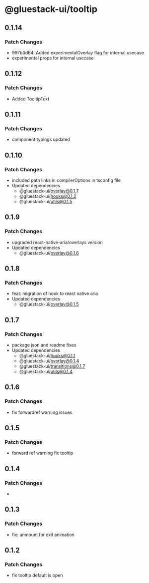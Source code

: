 # @gluestack-ui/tooltip

## 0.1.14

### Patch Changes

- 997b0d64: Added experimentalOverlay flag for internal usecase
- experimental props for internal usecase

## 0.1.12

### Patch Changes

- Added TooltipText

## 0.1.11

### Patch Changes

- component typings updated

## 0.1.10

### Patch Changes

- included path links in compilerOptions in tsconfig file
- Updated dependencies
  - @gluestack-ui/overlay@0.1.7
  - @gluestack-ui/hooks@0.1.2
  - @gluestack-ui/utils@0.1.5

## 0.1.9

### Patch Changes

- upgraded react-native-aria/overlays version
- Updated dependencies
  - @gluestack-ui/overlay@0.1.6

## 0.1.8

### Patch Changes

- feat: migration of hook to react native aria
- Updated dependencies
  - @gluestack-ui/overlay@0.1.5

## 0.1.7

### Patch Changes

- package json and readme fixes
- Updated dependencies
  - @gluestack-ui/hooks@0.1.1
  - @gluestack-ui/overlay@0.1.4
  - @gluestack-ui/transitions@0.1.7
  - @gluestack-ui/utils@0.1.4

## 0.1.6

### Patch Changes

- fix forwardref warning issues

## 0.1.5

### Patch Changes

- forward ref warning fix tooltip

## 0.1.4

### Patch Changes

-

## 0.1.3

### Patch Changes

- fix: unmount for exit animation

## 0.1.2

### Patch Changes

- fix tooltip default is open
